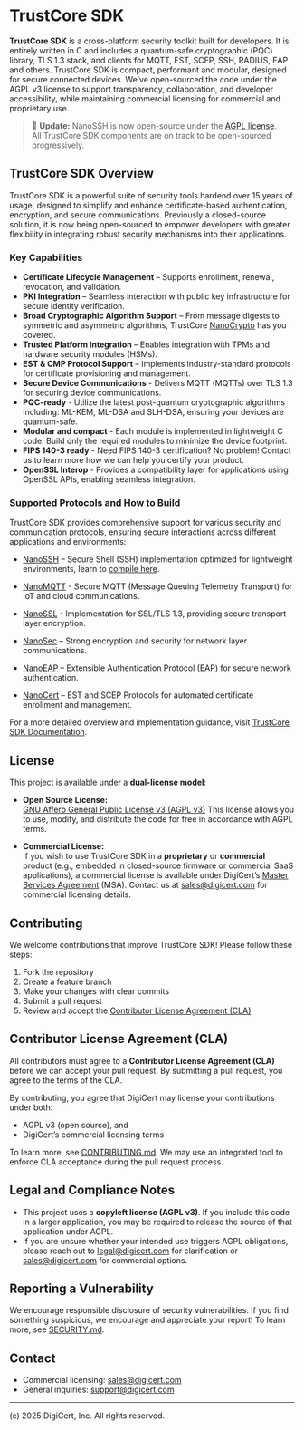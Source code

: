# TrustCore SDK

**TrustCore SDK** is a cross-platform security toolkit built for developers. It is entirely written in C and includes a quantum-safe cryptographic (PQC) library, TLS 1.3 stack, and clients for MQTT, EST, SCEP, SSH, RADIUS, EAP and others. TrustCore SDK is compact, performant and modular, designed for secure connected devices. We’ve open-sourced the code under the AGPL v3 license to support transparency, collaboration, and developer accessibility, while maintaining commercial licensing for commercial and proprietary use.

> 📢 **Update:** NanoSSH is now open-source under the [AGPL license](LICENSE.md).  
> All TrustCore SDK components are on track to be open-sourced progressively.

## TrustCore SDK Overview  

TrustCore SDK is a powerful suite of security tools hardend over 15 years of usage, designed to simplify and enhance certificate-based authentication, encryption, and secure communications. Previously a closed-source solution, it is now being open-sourced to empower developers with greater flexibility in integrating robust security mechanisms into their applications.  

### **Key Capabilities**

- **Certificate Lifecycle Management** – Supports enrollment, renewal, revocation, and validation.  
- **PKI Integration** – Seamless interaction with public key infrastructure for secure identity verification.  
- **Broad Cryptographic Algorithm Support** – From message digests to symmetric and asymmetric algorithms, TrustCore [NanoCrypto](https://dev.digicert.com/en/trustcore-sdk/nanocrypto.html) has you covered.  
- **Trusted Platform Integration** – Enables integration with TPMs and hardware security modules (HSMs).  
- **EST & CMP Protocol Support** – Implements industry-standard protocols for certificate provisioning and management.
- **Secure Device Communications** - Delivers MQTT (MQTTs) over TLS 1.3 for securing device communications.
- **PQC-ready** - Utilize the latest post-quantum cryptographic algorithms including: ML-KEM, ML-DSA and SLH-DSA, ensuring your devices are quantum-safe.
- **Modular and compact** - Each module is implemented in lightweight C code. Build only the required modules to minimize the device footprint.
- **FIPS 140-3 ready** - Need FIPS 140-3 certification? No problem! Contact us to learn more how we can help you certify your product.
- **OpenSSL Interop** - Provides a compatibility layer for applications using OpenSSL APIs, enabling seamless integration.

### **Supported Protocols and How to Build**

TrustCore SDK provides comprehensive support for various security and communication protocols, ensuring secure interactions across different applications and environments:

- [NanoSSH](https://dev.digicert.com/en/trustcore-sdk/nanossh.html) – Secure Shell (SSH) implementation optimized for lightweight environments, learn to [compile here](https://dev.digicert.com/en/trustcore-sdk/nanossh/nanossh-client-user-guide/nanossh-client-overview.html#generate-nanossh-client-quick-build).

- [NanoMQTT](https://dev.digicert.com/en/trustcore-sdk/nanomqtt.html) - Secure MQTT (Message Queuing Telemetry Transport) for IoT and cloud communications.

- [NanoSSL](https://dev.digicert.com/en/trustcore-sdk/nanossl.html) - Implementation for SSL/TLS 1.3, providing secure transport layer encryption.

- [NanoSec](https://dev.digicert.com/en/trustcore-sdk/nanosec.html) – Strong encryption and security for network layer communications.

- [NanoEAP]() – Extensible Authentication Protocol (EAP) for secure network authentication.

- [NanoCert](https://dev.digicert.com/en/trustcore-sdk/nanocert.html) – EST and SCEP Protocols for automated certificate enrollment and management.

For a more detailed overview and implementation guidance, visit [TrustCore SDK Documentation](https://dev.digicert.com/en/trustcore-sdk.html).  

## License

This project is available under a **dual-license model**:

- **Open Source License:**  
  [GNU Affero General Public License v3 (AGPL v3)](./LICENSE.md)
  This license allows you to use, modify, and distribute the code for free in accordance with AGPL terms.

- **Commercial License:**  
If you wish to use TrustCore SDK in a **proprietary** or **commercial** product (e.g., embedded in closed-source firmware or commercial SaaS applications), a commercial license is available under DigiCert’s [Master Services Agreement](https://www.digicert.com/master-services-agreement/) (MSA).  Contact us at [sales@digicert.com](mailto:sales@digicert.com) for commercial licensing details.

## Contributing

We welcome contributions that improve TrustCore SDK! Please follow these steps:

1. Fork the repository
2. Create a feature branch
3. Make your changes with clear commits
4. Submit a pull request
5. Review and accept the [Contributor License Agreement (CLA)](CONTRIBUTING.md)

## Contributor License Agreement (CLA)

All contributors must agree to a **Contributor License Agreement (CLA)** before we can accept your pull request. By submitting a pull request, you agree to the terms of the CLA.

By contributing, you agree that DigiCert may license your contributions under both:

- AGPL v3 (open source), and
- DigiCert’s commercial licensing terms

To learn more, see [CONTRIBUTING.md](CONTRIBUTING.md). We may use an integrated tool to enforce CLA acceptance during the pull request process.

## Legal and Compliance Notes

- This project uses a **copyleft license (AGPL v3)**. If you include this code in a larger application, you may be required to release the source of that application under AGPL.
- If you are unsure whether your intended use triggers AGPL obligations, please reach out to [legal@digicert.com](mailto:opensourcelegal@digicert.com) for clarification or [sales@digicert.com](mailto:sales@digicert.com) for commercial options.

## Reporting a Vulnerability

We encourage responsible disclosure of security vulnerabilities.
If you find something suspicious, we encourage and appreciate your report! To learn more, see [SECURITY.md](SECURITY.md).

## Contact

- Commercial licensing: [sales@digicert.com](mailto:sales@digicert.com)
- General inquiries: [support@digicert.com](mailto:support@digicert.com)

---

(c) 2025 DigiCert, Inc. All rights reserved.
